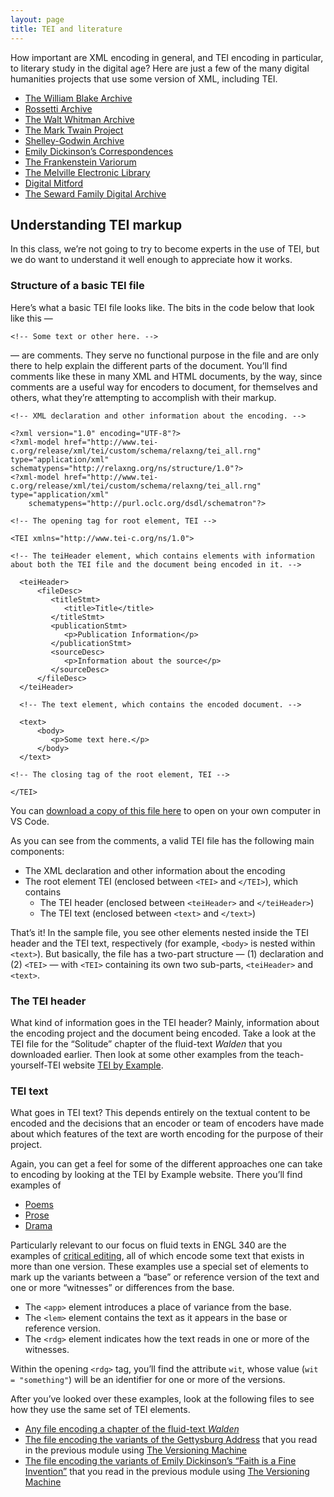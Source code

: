 ```yaml
---
layout: page
title: TEI and literature
---
```


How important are XML encoding in general, and TEI encoding in particular, to literary study in the digital age? Here are just a few of the many digital humanities projects that use some version of XML, including TEI.

  - [The William Blake Archive](http://www.blakearchive.org)
  - [Rossetti Archive](http://www.rossettiarchive.org/)
  - [The Walt Whitman Archive](https://whitmanarchive.org/)
  - [The Mark Twain Project](https://www.marktwainproject.org)
  - [Shelley-Godwin Archive](http://shelleygodwinarchive.org/)
  - [Emily Dickinson’s Correspondences](https://rotunda.upress.virginia.edu/edc/default.xqy)
  - [The Frankenstein Variorum](https://www.researchsoftware.co.il/frankenstein-variorum/)
  - [The Melville Electronic Library](https://melville.electroniclibrary.org/)
  - [Digital Mitford](https://digitalmitford.org/)
  - [The Seward Family Digital Archive](https://sewardproject.org/)

## Understanding TEI markup

In this class, we’re not going to try to become experts in the use of TEI, but we do want to understand it well enough to appreciate how it works.

### Structure of a basic TEI file

Here’s what a basic TEI file looks like. The bits in the code below that look like this —

`<!-- Some text or other here. -->`

— are comments. They serve no functional purpose in the file and are only there to help explain the different parts of the document. You’ll find comments like these in many XML and HTML documents, by the way, since comments are a useful way for encoders to document, for themselves and others, what they’re attempting to accomplish with their markup.

    <!-- XML declaration and other information about the encoding. -->
    
    <?xml version="1.0" encoding="UTF-8"?>
    <?xml-model href="http://www.tei-c.org/release/xml/tei/custom/schema/relaxng/tei_all.rng" type="application/xml" schematypens="http://relaxng.org/ns/structure/1.0"?>
    <?xml-model href="http://www.tei-c.org/release/xml/tei/custom/schema/relaxng/tei_all.rng" type="application/xml"
        schematypens="http://purl.oclc.org/dsdl/schematron"?>
    
    <!-- The opening tag for root element, TEI -->
    
    <TEI xmlns="http://www.tei-c.org/ns/1.0">
    
    <!-- The teiHeader element, which contains elements with information about both the TEI file and the document being encoded in it. -->
    
      <teiHeader>
          <fileDesc>
             <titleStmt>
                <title>Title</title>
             </titleStmt>
             <publicationStmt>
                <p>Publication Information</p>
             </publicationStmt>
             <sourceDesc>
                <p>Information about the source</p>
             </sourceDesc>
          </fileDesc>
      </teiHeader>
    
      <!-- The text element, which contains the encoded document. -->
    
      <text>
          <body>
             <p>Some text here.</p>
          </body>
      </text>
    
    <!-- The closing tag of the root element, TEI -->
    
    </TEI>

You can [download a copy of this file here](https://canvas.geneseo.edu/courses/17027/files/996990/download?wrap=1 "basic_tei_file.xml") to open on your own computer in VS Code.

As you can see from the comments, a valid TEI file has the following main components:

  - The XML declaration and other information about the encoding
  - The root element TEI (enclosed between `<TEI>` and `</TEI>`), which contains
      - The TEI header (enclosed between `<teiHeader>` and `</teiHeader>`)
      - The TEI text (enclosed between `<text>` and `</text>`)

That’s it\! In the sample file, you see other elements nested inside the TEI header and the TEI text, respectively (for example, `<body>` is nested within `<text>`). But basically, the file has a two-part structure — (1) declaration and (2) `<TEI>` — with `<TEI>` containing its own two sub-parts, `<teiHeader>` and `<text>`.

### The TEI header

What kind of information goes in the TEI header? Mainly, information about the encoding project and the document being encoded. Take a look at the TEI file for the “Solitude” chapter of the fluid-text *Walden* that you downloaded earlier. Then look at some other examples from the teach-yourself-TEI website [TEI by Example](https://teibyexample.org/examples/TBED02v00.htm).

### TEI text

What goes in TEI text? This depends entirely on the textual content to be encoded and the decisions that an encoder or team of encoders have made about which features of the text are worth encoding for the purpose of their project.

Again, you can get a feel for some of the different approaches one can take to encoding by looking at the TEI by Example website. There you’ll find examples of

  - [Poems](https://teibyexample.org/examples/TBED04v00.htm)
  - [Prose](https://teibyexample.org/examples/TBED03v00.htm)
  - [Drama](https://teibyexample.org/examples/TBED05v00.htm)

Particularly relevant to our focus on fluid texts in ENGL 340 are the examples of [critical editing](https://teibyexample.org/examples/TBED07v00.htm), all of which encode some text that exists in more than one version. These examples use a special set of elements to mark up the variants between a “base” or reference version of the text and one or more “witnesses” or differences from the base.

  - The `<app>` element introduces a place of variance from the base.
  - The `<lem>` element contains the text as it appears in the base or reference version.
  - The `<rdg>` element indicates how the text reads in one or more of the witnesses.

Within the opening `<rdg>` tag, you’ll find the attribute `wit`, whose value (`wit = "something"`) will be an identifier for one or more of the versions.

After you’ve looked over these examples, look at the following files to see how they use the same set of TEI elements.

  - [Any file encoding a chapter of the fluid-text *Walden*](https://github.com/milnegeneseo/fluid_text/tree/master/tei)
  - [The file encoding the variants of the Gettysburg Address](https://www.geneseo.edu/~schacht/fluid_gettysburg/samples/gettysburg.xml) that you read in the previous module using [The Versioning Machine](https://www.geneseo.edu/~schacht/fluid_gettysburg/samples/gettysburg.html)
  - [The file encoding the variants of Emily Dickinson’s “Faith is a Fine Invention”](http://v-machine.org/samples/faith.xml) that you read in the previous module using [The Versioning Machine](http://v-machine.org/samples/faith.html)
